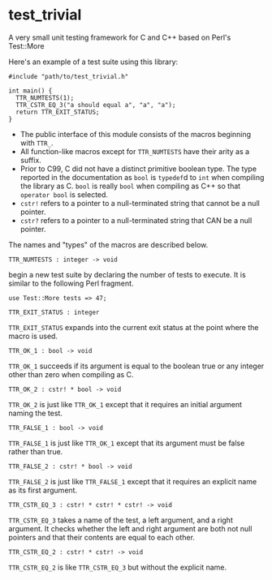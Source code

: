 # test\_trivial

A very small unit testing framework for C and C++ based on Perl's Test::More

Here's an example of a test suite using this library:

```
#include "path/to/test_trivial.h"

int main() {
  TTR_NUMTESTS(1);
  TTR_CSTR_EQ_3("a should equal a", "a", "a");
  return TTR_EXIT_STATUS;
}
```

- The public interface of this module consists of the macros beginning with `TTR_`.
- All function-like macros except for `TTR_NUMTESTS` have their arity as a suffix.
- Prior to C99, C did not have a distinct primitive boolean type. The type reported
in the documentation as `bool` is `typedef`d to `int` when compiling the library
as C. `bool` is really `bool` when compiling as C++ so that `operator bool` is selected.
- `cstr!` refers to a pointer to a null-terminated string that cannot be a null pointer.
- `cstr?` refers to a pointer to a null-terminated string that CAN be a null pointer.

The names and "types" of the macros are described below.

`TTR_NUMTESTS : integer -> void`

begin a new test suite by declaring the number of tests to execute. It is similar to the following Perl fragment.

```
use Test::More tests => 47;
```

`TTR_EXIT_STATUS : integer`

`TTR_EXIT_STATUS` expands into the current exit status at the point where the macro is used.

`TTR_OK_1 : bool -> void`

`TTR_OK_1` succeeds if its argument is equal to the boolean true or any integer other than zero
when compiling as C.

`TTR_OK_2 : cstr! * bool -> void`

`TTR_OK_2` is just like `TTR_OK_1` except that it requires an initial argument naming the test.

`TTR_FALSE_1 : bool -> void`

`TTR_FALSE_1` is just like `TTR_OK_1` except that its argument must be false rather than true.

`TTR_FALSE_2 : cstr! * bool -> void`

`TTR_FALSE_2` is just like `TTR_FALSE_1` except that it requires an explicit name as its first argument.

`TTR_CSTR_EQ_3 : cstr! * cstr! * cstr! -> void`

`TTR_CSTR_EQ_3` takes a name of the test, a left argument, and a right argument. It checks whether the left and right argument
are both not null pointers and that their contents are equal to each other.

`TTR_CSTR_EQ_2 : cstr! * cstr! -> void`

`TTR_CSTR_EQ_2` is like `TTR_CSTR_EQ_3` but without the explicit name.
